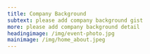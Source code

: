 ```yaml
---
title: Company Background
subtext: please add company background gist
more: please add company background detail
headingimage: /img/event-photo.jpg
mainimage: /img/home_about.jpeg
---
```

